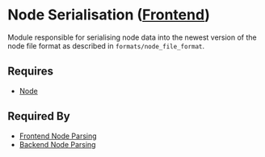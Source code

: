 # Node Serialisation ([Frontend](../../frontend.md))

Module responsible for serialising node data into the newest version of the node file format as described in `formats/node_file_format`.

## Requires

- [Node](../renderables/nodes/node.md)

## Required By

- [Frontend Node Parsing](./parsing.md)
- [Backend Node Parsing](../../backend/node_file_format/parsing.md)
